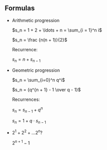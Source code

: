 Formulas
--------

- Arithmetic progression

    $s_n = 1 + 2 + \ldots + n = \sum_{i = 1}^n i$
    
    $s_n = \frac {n(n + 1)}{2}$
    
    Recurrence:
    
    $s_n = n + s_{n - 1}$

- Geometric progression

    $s_n = \sum_{i=0}^n q^i$
    
    $s_n = {q^{n + 1} - 1 \over q - 1}$
    
    Recurrences:
    
    $s_n = s_{n - 1} + q^n$
    
    $s_n = 1 + q \cdot s_{n - 1}$

- $2^1 + 2^2 + ... 2^n$?

    $2^{n+1} - 1$

